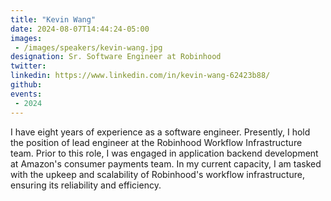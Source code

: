```yaml
---
title: "Kevin Wang"
date: 2024-08-07T14:44:24-05:00
images: 
 - /images/speakers/kevin-wang.jpg
designation: Sr. Software Engineer at Robinhood
twitter: 
linkedin: https://www.linkedin.com/in/kevin-wang-62423b88/
github: 
events:
 - 2024
---
```


I have eight years of experience as a software engineer. Presently, I hold the position of lead engineer at the Robinhood Workflow Infrastructure team. Prior to this role, I was engaged in application backend development at Amazon's consumer payments team. In my current capacity, I am tasked with the upkeep and scalability of Robinhood's workflow infrastructure, ensuring its reliability and efficiency.
